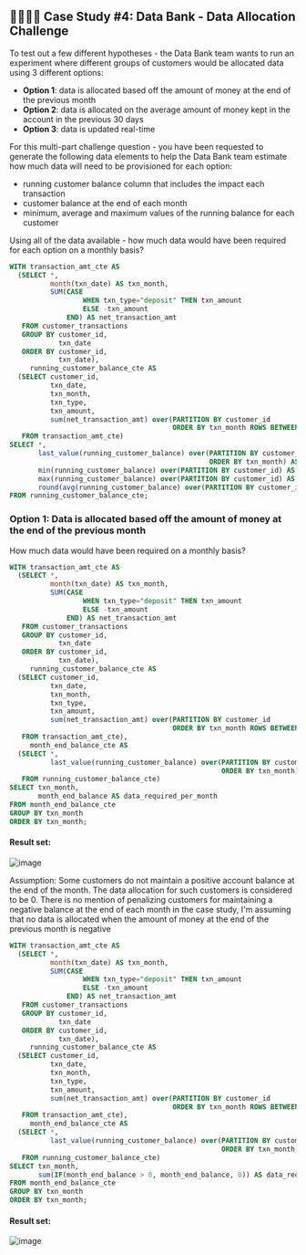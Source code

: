 ## :technologist::woman_technologist: Case Study #4: Data Bank - Data Allocation Challenge

To test out a few different hypotheses - the Data Bank team wants to run an experiment where different groups of customers would be allocated data using 3 different options:

- **Option 1**: data is allocated based off the amount of money at the end of the previous month
- **Option 2**: data is allocated on the average amount of money kept in the account in the previous 30 days
- **Option 3**: data is updated real-time


For this multi-part challenge question - you have been requested to generate the following data elements to help the Data Bank team estimate how much data will need to be provisioned for each option:
- running customer balance column that includes the impact each transaction
- customer balance at the end of each month
- minimum, average and maximum values of the running balance for each customer

Using all of the data available - how much data would have been required for each option on a monthly basis?

```sql
WITH transaction_amt_cte AS
  (SELECT *,
          month(txn_date) AS txn_month,
          SUM(CASE
                  WHEN txn_type="deposit" THEN txn_amount
                  ELSE -txn_amount
              END) AS net_transaction_amt
   FROM customer_transactions
   GROUP BY customer_id,
            txn_date
   ORDER BY customer_id,
            txn_date),
     running_customer_balance_cte AS
  (SELECT customer_id,
          txn_date,
          txn_month,
          txn_type,
          txn_amount,
          sum(net_transaction_amt) over(PARTITION BY customer_id
                                        ORDER BY txn_month ROWS BETWEEN UNBOUNDED preceding AND CURRENT ROW) AS running_customer_balance
   FROM transaction_amt_cte)
SELECT *,
       last_value(running_customer_balance) over(PARTITION BY customer_id, txn_month
                                                 ORDER BY txn_month) AS month_end_balance,
       min(running_customer_balance) over(PARTITION BY customer_id) AS min_running_customer_balance,
       max(running_customer_balance) over(PARTITION BY customer_id) AS max_running_customer_balance,
       round(avg(running_customer_balance) over(PARTITION BY customer_id), 2) AS avg_running_customer_balance
FROM running_customer_balance_cte;
``` 

###  **Option 1**: Data is allocated based off the amount of money at the end of the previous month
How much data would have been required on a monthly basis?

```sql
WITH transaction_amt_cte AS
  (SELECT *,
          month(txn_date) AS txn_month,
          SUM(CASE
                  WHEN txn_type="deposit" THEN txn_amount
                  ELSE -txn_amount
              END) AS net_transaction_amt
   FROM customer_transactions
   GROUP BY customer_id,
            txn_date
   ORDER BY customer_id,
            txn_date),
     running_customer_balance_cte AS
  (SELECT customer_id,
          txn_date,
          txn_month,
          txn_type,
          txn_amount,
          sum(net_transaction_amt) over(PARTITION BY customer_id
                                        ORDER BY txn_month ROWS BETWEEN UNBOUNDED preceding AND CURRENT ROW) AS running_customer_balance
   FROM transaction_amt_cte),
     month_end_balance_cte AS
  (SELECT *,
          last_value(running_customer_balance) over(PARTITION BY customer_id, txn_month
                                                    ORDER BY txn_month) AS month_end_balance
   FROM running_customer_balance_cte)
SELECT txn_month,
       month_end_balance AS data_required_per_month
FROM month_end_balance_cte
GROUP BY txn_month
ORDER BY txn_month;
``` 

#### Result set:
![image](https://user-images.githubusercontent.com/77529445/166234744-92d9d2b2-2500-4809-aa1b-73676a7aac20.png)


Assumption: Some customers do not maintain a positive account balance at the end of the month. The data allocation for such customers is considered to be 0. There is no mention of penalizing customers for maintaining a negative balance at the end of each month in the case study, I'm assuming that no data is allocated when the 
amount of money at the end of the previous month is negative

```sql
WITH transaction_amt_cte AS
  (SELECT *,
          month(txn_date) AS txn_month,
          SUM(CASE
                  WHEN txn_type="deposit" THEN txn_amount
                  ELSE -txn_amount
              END) AS net_transaction_amt
   FROM customer_transactions
   GROUP BY customer_id,
            txn_date
   ORDER BY customer_id,
            txn_date),
     running_customer_balance_cte AS
  (SELECT customer_id,
          txn_date,
          txn_month,
          txn_type,
          txn_amount,
          sum(net_transaction_amt) over(PARTITION BY customer_id
                                        ORDER BY txn_month ROWS BETWEEN UNBOUNDED preceding AND CURRENT ROW) AS running_customer_balance
   FROM transaction_amt_cte),
     month_end_balance_cte AS
  (SELECT *,
          last_value(running_customer_balance) over(PARTITION BY customer_id, txn_month
                                                    ORDER BY txn_month) AS month_end_balance
   FROM running_customer_balance_cte)
SELECT txn_month,
       sum(IF(month_end_balance > 0, month_end_balance, 0)) AS data_required_per_month
FROM month_end_balance_cte
GROUP BY txn_month
ORDER BY txn_month;
``` 

#### Result set:
![image](https://user-images.githubusercontent.com/77529445/166234148-2842ac23-565c-4087-af2a-0d72adbf5a61.png)


